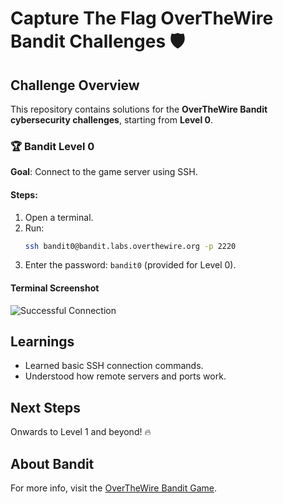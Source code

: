 # Capture The Flag OverTheWire Bandit Challenges 🛡️

## Challenge Overview
This repository contains solutions for the **OverTheWire Bandit cybersecurity challenges**, starting from **Level 0**.

### 🏆 Bandit Level 0
**Goal**: Connect to the game server using SSH.

#### **Steps:**
1. Open a terminal.
2. Run:
   ```bash
   ssh bandit0@bandit.labs.overthewire.org -p 2220
   ```
3. Enter the password: `bandit0` (provided for Level 0).

#### **Terminal Screenshot**
![Successful Connection](images/terminal_output_level0.png)

## Learnings
- Learned basic SSH connection commands.
- Understood how remote servers and ports work.

## Next Steps
Onwards to Level 1 and beyond! 🔥

## About Bandit
For more info, visit the [OverTheWire Bandit Game](https://overthewire.org/wargames/bandit/).
